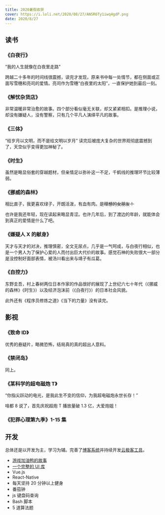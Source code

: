 ```yaml
---
title: 2020暑假收获
cover: https://i.loli.net/2020/08/27/ANSR6Ty1iwq4gdP.png
date: 2020/8/27
---
```


## 读书

### 《白夜行》

“我的人生就像在白夜里走路”

跨越二十多年的时间线很震撼，读完才发现，原来书中每一处情节，都在侧面或正面写雪穗和亮司的爱情。亮司作为雪穗“白夜里的太阳”，一直保护她到最后一刻。

### 《解忧杂货店》

非常温暖非常治愈的故事。四个部分看似毫无关联，却又紧紧相扣。是推理小说，却没有嫌疑人，没有警察，只有几个平凡人演绎平凡的故事。

### 《三体》

“给岁月以文明，而不是给文明以岁月”
读完后被庞大复杂的世界观彻底震撼到了，天空似乎变得更加神秘了。

### 《时生》

虽然是略显俗套的穿越题材，但亲情足以弥补这一不足，千鹤线的推理环节比较薄弱。

### 《挪威的森林》

相比直子，我更喜欢绿子，开朗活泼，有血有肉。~~是理想的女朋友！~~

也许是我还年轻，现在读起来略显青涩。也许几年后，到了渡边的年龄，就能体会到真正的爱情是什么了吧。

### 《嫌疑人 X 的献身》

天才与天才的对决，推理慎密，全文无尿点，几乎是一气呵成，与白夜行相似，也是一个男人为了保护心爱的人而付出巨大代价的故事。感觉石神的失败很大一部分是没控制好面部表情，被汤川看出来与靖子有瓜葛。

### 《自控力》

东野圭吾，村上春树两位日本作家的作品很好的展现了上世纪六七十年代（《挪威的森林》《时生》）以及经济泡沫前（《白夜行》）的日本社会风貌。

此外还有《程序员修炼之道》《当下的力量》没有读完。

## 影视

### 《致命 ID》

优秀的悬疑片，略微恐怖，结局真的真的超出人意料。

### 《禁闭岛》

同上。

### 《某科学的超电磁炮 T》

“你指尖跃动的电光，是我此生不变的信仰，为我超电磁炮永世长存！”

啥都 8 说了，首先庆祝超炮 T 播放量破 1.3 亿，大爱炮姐！

### 《犯罪心理第九季》1-15 集

## 开发

总体还是以开发为主，学习为辅。完善了[博客系统](https://blog.yungeeker.com)并持续开发[云极客工具](https://www.ygktool.cn)。

-   [游戏加油鸭的故事](https://github.com/rivertwilight/adventurex)
-   [一个完整的 UI 库](https://github.com/rivertwilight/mdui-in-react)
-   Vue.js
-   React-Native
-   每天坚持 20 分钟以上健身
-   番茄钟
-   js 键盘码查询
-   Bash 脚本
-   5 道算法题

